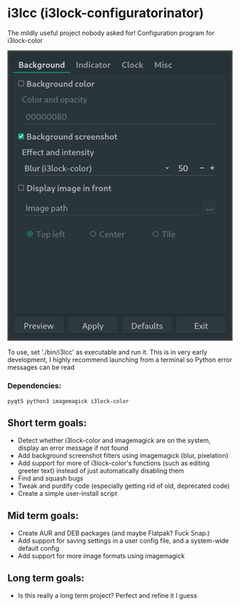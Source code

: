 # i3lcc (i3lock-configuratorinator)
The mildly useful project nobody asked for! Configuration program for i3lock-color

![example](preview.png)

To use, set './bin/i3lcc' as executable and run it.
This is in very early development, I highly recommend launching from a terminal so Python error messages can be read

### Dependencies:
```
pyqt5 python3 imagemagick i3lock-color
```

## Short term goals:
  * Detect whether i3lock-color and imagemagick are on the system, display an error message if not found
  * Add background screenshot filters using imagemagick (blur, pixelation)
  * Add support for more of i3lock-color's functions (such as editing greeter text) instead of just automatically disabling them
  * Find and squash bugs
  * Tweak and purdify code (especially getting rid of old, deprecated code)
  * Create a simple user-install script

## Mid term goals:
  * Create AUR and DEB packages (and maybe Flatpak? Fuck Snap.)
  * Add support for saving settings in a user config file, and a system-wide default config
  * Add support for more image formats using imagemagick

## Long term goals:
  * Is this really a long term project? Perfect and refine it I guess
